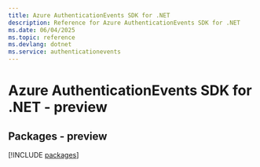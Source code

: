 ```yaml
---
title: Azure AuthenticationEvents SDK for .NET
description: Reference for Azure AuthenticationEvents SDK for .NET
ms.date: 06/04/2025
ms.topic: reference
ms.devlang: dotnet
ms.service: authenticationevents
---
```

# Azure AuthenticationEvents SDK for .NET - preview
## Packages - preview
[!INCLUDE [packages](authenticationevents-index.md)]
